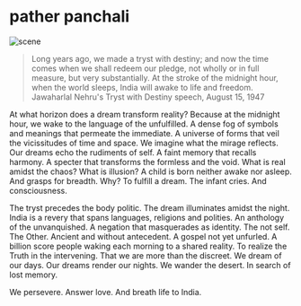 # pather panchali

![scene](https://github.com/ZONE-09/pather-panchali/blob/master/assets/train.png)

> Long years ago, we made a tryst with destiny; and now the time comes when we shall redeem our pledge, not wholly or in full measure, but very substantially. At the stroke of the midnight hour, when the world sleeps, India will awake to life and freedom.
> Jawaharlal Nehru's Tryst with Destiny speech, August 15, 1947

At what horizon does a dream transform reality? Because at the midnight hour, we wake to the language of the unfulfilled. A dense fog of symbols and meanings that permeate the immediate. A universe of forms that veil the vicissitudes of time and space. We imagine what the mirage reflects. Our dreams echo the rudiments of self. A faint memory that recalls harmony. A specter that transforms the formless and the void. What is real amidst the chaos? What is illusion? A child is born neither awake nor asleep. And grasps for breadth. Why? To fulfill a dream. The infant cries. And consciousness. 

The tryst precedes the body politic. The dream illuminates amidst the night. India is a revery that spans languages, religions and polities. An anthology of the unvanquished. A negation that masquerades as identity. The not self. The Other. Ancient and without antecedent. A gospel not yet unfurled. A billion score people waking each morning to a shared reality. To realize the Truth in the intervening. That we are more than the discreet. We dream of our days. Our dreams render our nights. We wander the desert. In search of lost memory. 

We persevere. Answer love. And breath life to India. 

